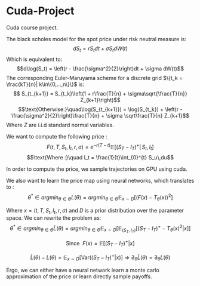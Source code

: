 # Cuda-Project
Cuda course project.

The black scholes model for the spot price under risk neutral measure is:
$$dS_t = rS_tdt + \sigma S_tdW(t)$$
Which is equivalent to:
$$d\log(S_t) = \left(r - \frac{\sigma^2}{2}\right)dt + \sigma dW(t)$$
The corresponding Euler-Maruyama scheme for a discrete grid $\{t_k = \frac{kT}{n}| k\in\{0,...,n\}\}$ is:
$$ S_{t_{k+1}} = S_{t_k}\left(1 + r\frac{T}{n} + \sigma\sqrt{\frac{T}{n}} Z_{k+1}\right)$$
$$\text{Otherwise:}\quad\log(S_{t_{k+1}})  = \log(S_{t_k}) + \left(r - \frac{\sigma^2}{2}\right)\frac{T}{n} + \sigma \sqrt\frac{T}{n} Z_{k+1}$$
Where $Z$ are i.i.d standard normal variables.

We want to compute the following price :
$$F(t, T, S_t, I_t, r, \sigma) = e^{-r(T-t)}\mathbb E\left[\left(S_T - I_T\right)^+\Big|\,S_t, \,I_t\right]$$
$$\text{Where :}\quad I_t = \frac{1}{t}\int_{0}^{t} S_u\,du$$

In order to compute the price, we sample trajectories on GPU using cuda.

We also want to learn the price map using neural networks, which translates to :
$$\theta^* \in argmin_{\theta\in\Theta} L(\theta) = argmin_{\theta\in\Theta}\mathbb E_{x\sim D}\left[(F(x) - T_\theta(x))^2\right]$$

Where $x = (t, T, S_t, I_t, r, \sigma)$ and $D$ is a prior distribution over the parameter space. We can rewrite the problem as:
$$\theta^* \in argmin_{\theta\in\Theta}\tilde{L}(\theta) = argmin_{\theta\in\Theta}\mathbb E_{x\sim D}\left[\mathbb E_{(S_T, I_T)}\left[ (S_T - I_T)^+ - T_\theta(x)^2 \Big | x\right]\right]$$

$$\text{Since  }F(x) = \mathbb E\left[(S_T - I_T)^+|x\right]$$

$$\tilde{L}(\theta) - L(\theta) = \mathbb E_{x\sim D}\left[\text{Var}((S_T - I_T)^+|x)\right]\Longrightarrow \partial_\theta \tilde{L}(\theta) = \partial_\theta L(\theta)$$

Ergo, we can either have a neural network learn a monte carlo approximation of the price or learn directly sample payoffs.